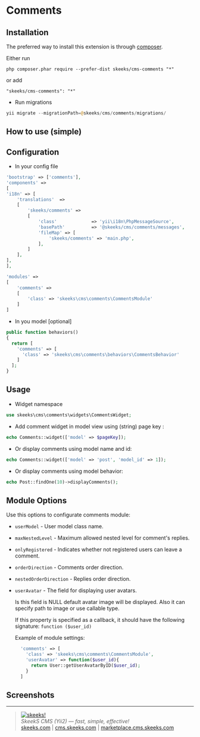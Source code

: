 Comments
===================================

Installation
------------

The preferred way to install this extension is through [composer](http://getcomposer.org/download/).

Either run

```
php composer.phar require --prefer-dist skeeks/cms-comments "*"
```

or add

```
"skeeks/cms-comments": "*"
```

- Run migrations

```php
yii migrate --migrationPath=@skeeks/cms/comments/migrations/
```

How to use (simple)
----------


Configuration
------

- In your config file

```php
'bootstrap' => ['comments'],
'components' =>
[
'i18n' => [
    'translations'  =>
    [
        'skeeks/comments' =>
        [
            'class'             => 'yii\i18n\PhpMessageSource',
            'basePath'          => '@skeeks/cms/comments/messages',
            'fileMap' => [
                'skeeks/comments' => 'main.php',
            ],
        ]
    ],
],
],

'modules' =>
[
	'comments' =>
	[
	    'class' => 'skeeks\cms\comments\CommentsModule'
	]
]
```

- In you model [optional]

```php
public function behaviors()
{
  return [
    'comments' => [
      'class' => 'skeeks\cms\comments\behaviors\CommentsBehavior'
    ]
  ];
}
```

Usage
---

- Widget namespace
```php
use skeeks\cms\comments\widgets\CommentsWidget;
```

- Add comment widget in model view using (string) page key :

```php
echo Comments::widget(['model' => $pageKey]);
```

- Or display comments using model name and id:

```php
echo Comments::widget(['model' => 'post', 'model_id' => 1]);
```

- Or display comments using model behavior:

```php
echo Post::findOne(10)->displayComments();
```

Module Options
-------

Use this options to configurate comments module:

- `userModel` - User model class name.

- `maxNestedLevel` - Maximum allowed nested level for comment's replies.

- `onlyRegistered` - Indicates whether not registered users can leave a comment.

- `orderDirection` - Comments order direction.

- `nestedOrderDirection` - Replies order direction.

- `userAvatar` - The field for displaying user avatars.

  Is this field is NULL default avatar image will be displayed. Also it can specify path to image or use callable type.

  If this property is specified as a callback, it should have the following signature: `function ($user_id)`

  Example of module settings:
  ```php
    'comments' => [
      'class' => 'skeeks\cms\comments\CommentsModule',
      'userAvatar' => function($user_id){
        return User::getUserAvatarByID($user_id);
      }
    ]
  ```

Screenshots
-------

___


> [![skeeks!](https://gravatar.com/userimage/74431132/13d04d83218593564422770b616e5622.jpg)](http://skeeks.com)  
<i>SkeekS CMS (Yii2) — fast, simple, effective!</i>  
[skeeks.com](http://skeeks.com) | [cms.skeeks.com](http://cms.skeeks.com) | [marketplace.cms.skeeks.com](http://marketplace.cms.skeeks.com)



